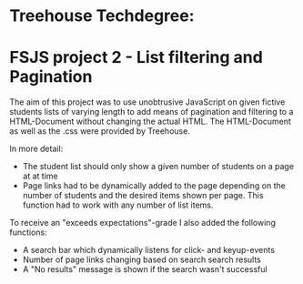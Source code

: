 # Treehouse Techdegree:
# FSJS project 2 - List filtering and Pagination

The aim of this project was to use unobtrusive JavaScript on given fictive students lists
of varying length to add means of pagination and filtering to a HTML-Document without changing the actual
HTML. The HTML-Document as well as the .css were provided by Treehouse.

In more detail:
- The student list should only show a given number of students on a page at at time
- Page links had to be dynamically added to the page depending on the number of students
and the desired items shown per page. This function had to work with any number of list items.

To receive an "exceeds expectations"-grade I also added the following functions:
- A search bar which dynamically listens for click- and keyup-events
- Number of page links changing based on search search results
- A "No results" message is shown if the search wasn't successful
